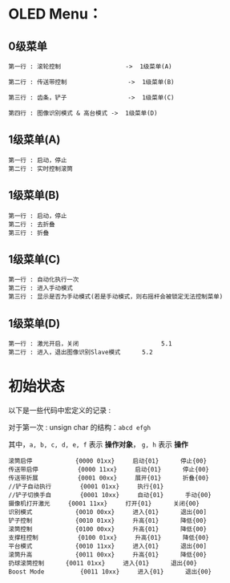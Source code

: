 # OLED Menu：

## 0级菜单

```
第一行 : 滚轮控制					->	1级菜单(A)

第二行 : 传送带控制  				->	1级菜单(B)

第三行 : 齿条，铲子  				->	1级菜单(C)

第四行 : 图像识别模式 & 高台模式	->	1级菜单(D)
```

## 1级菜单(A)

```
第一行 : 启动，停止	
第二行 : 实时控制滚筒	
```

## 1级菜单(B)

```
第一行 : 启动，停止	
第二行 : 去折叠		
第三行 : 折叠			
```


## 1级菜单(C)

```
第一行 : 自动化执行一次	
第二行 : 进入手动模式		
第三行 : 显示是否为手动模式(若是手动模式，则右摇杆会被锁定无法控制菜单)
```

## 1级菜单(D)

```
第一行 : 激光开启，关闭						5.1
第二行 : 进入，退出图像识别Slave模式		5.2
```

# 初始状态

以下是一些代码中宏定义的记录 : 

对于第一次 : unsign char 的结构：`abcd efgh`

其中，`a, b, c, d, e, f` 表示 **操作对象**， `g, h` 表示 **操作**

```
滚筒启停			{0000 01xx}		启动{01}		停止{00}			
传送带启停			{0000 11xx}		启动{01}		停止{00}			
传送带折展			{0001 00xx}		展开{01}		折叠{00}
//铲子自动执行		{0001 01xx}		执行{01}
//铲子切换手自		{0001 10xx}		自动{01}		手动{00}
摄像机打开激光		{0001 11xx}		打开{01}		关闭{00}			
识别模式			{0010 00xx}		进入{01}		退出{00]
铲子控制			{0010 01xx}		升高{01}		降低{00}
滚筒控制			{0100 00xx}		升高{01}		降低{00}
支撑柱控制			{0100 01xx}		升高{01}		降低{00}
平台模式			{0010 11xx}		进入{01}		退出{00]
滚筒升高			{0011 00xx}		升高{01}		降低{00}
扔球滚筒控制		{0011 01xx}		进入{01}		退出{00}
Boost Mode			{0011 10xx}		进入{01}		退出{00}
```
